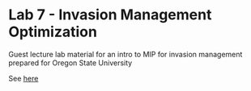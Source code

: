 # Lab 7 - Invasion Management Optimization

Guest lecture lab material for an intro to MIP for invasion management prepared for Oregon State University

See [here](https://github.com/emmajhudgins/optimization_intro_OSU/blob/d428e808fd906e63c82e1729f73eb99b66176dbf/Labs/Lab7_optimization/optimal_management_Lab7.html)
